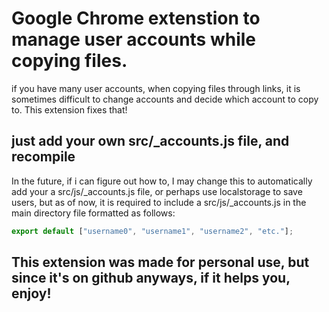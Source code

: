 # Google Chrome extenstion to manage user accounts while copying files.

if you have many user accounts, when copying files through links, it is sometimes difficult to change accounts and decide which account to copy to.
This extension fixes that!

## just add your own src/\_accounts.js file, and recompile

In the future, if i can figure out how to, I may change this to automatically add your a src/js/\_accounts.js file, or perhaps use localstorage to save users, but as of now, it is required to include a src/js/\_accounts.js in the main directory file formatted as follows:

```js
export default ["username0", "username1", "username2", "etc."];
```

## This extension was made for personal use, but since it's on github anyways, if it helps you, enjoy!
